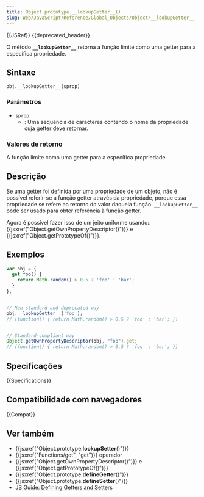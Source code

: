 ```yaml
---
title: Object.prototype.__lookupGetter__()
slug: Web/JavaScript/Reference/Global_Objects/Object/__lookupGetter__
---
```


{{JSRef}} {{deprecated_header}}

O método **`__lookupGetter__`** retorna a função limite como uma getter para a específica propriedade.

## Sintaxe

```
obj.__lookupGetter__(sprop)
```

### Parâmetros

- `sprop`
  - : Uma sequência de caracteres contendo o nome da propriedade cuja getter deve retornar.

### Valores de retorno

A função limite como uma getter para a específica propriedade.

## Descrição

Se uma getter foi definida por uma propriedade de um objeto, não é possível referir-se a função getter através da propriedade, porque essa propriedade se refere ao retorno do valor daquela função. `__lookupGetter__` pode ser usado para obter referência à função getter.

Agora é possível fazer isso de um jeito uniforme usando:. {{jsxref("Object.getOwnPropertyDescriptor()")}} e {{jsxref("Object.getPrototypeOf()")}}.

## Exemplos

```js
var obj = {
  get foo() {
    return Math.random() > 0.5 ? 'foo' : 'bar';
  }
};


// Non-standard and deprecated way
obj.__lookupGetter__('foo');
// (function() { return Math.random() > 0.5 ? 'foo' : 'bar'; })


// Standard-compliant way
Object.getOwnPropertyDescriptor(obj, "foo").get;
// (function() { return Math.random() > 0.5 ? 'foo' : 'bar'; })
```

## Specificações

{{Specifications}}

## Compatibilidade com navegadores

{{Compat}}

## Ver também

- {{jsxref("Object.prototype.__lookupSetter__()")}}
- {{jsxref("Functions/get", "get")}} operador
- {{jsxref("Object.getOwnPropertyDescriptor()")}} e {{jsxref("Object.getPrototypeOf()")}}
- {{jsxref("Object.prototype.__defineGetter__()")}}
- {{jsxref("Object.prototype.__defineSetter__()")}}
- [JS Guide: Defining Getters and Setters](/pt-BR/docs/Web/JavaScript/Guide/Working_with_Objects#Defining_getters_and_setters)

